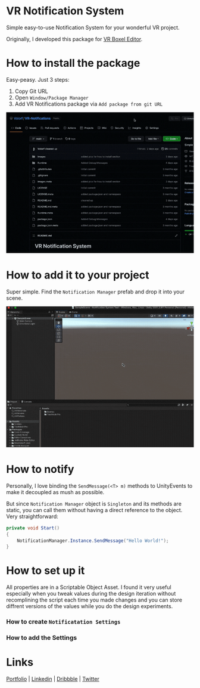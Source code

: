 # VR Notification System

Simple easy-to-use Notification System for your wonderful VR project.

Originally, I developed this package for [VR Boxel Editor](https://twitter.com/Volorf/status/1305406161710125056).

# How to install the package
Easy-peasy. Just 3 steps:

1. Copy Git URL
2. Open `Window/Package Manager`
3. Add VR Notifications package via `Add package from git URL`

<img src="Images/install-via-git-url.gif" width="800">

# How to add it to your project
Super simple. Find the `Notification Manager` prefab and drop it into your scene.

<img src="Images/add-to-scene.gif" width="800">

# How to notify
Personally, I love binding the `SendMessage(<T> m)` methods to UnityEvents to make it decoupled as mush as possible.

But since `Notification Manager` object is `Singleton` and its methods are static, you can call them without having a direct reference to the object. Very straightforward:

```csharp
private void Start()
{
    NotificationManager.Instance.SendMessage("Hello World!");
}
```


# How to set up it
All properties are in a Scriptable Object Asset. I found it very useful especially when you tweak values during the design iteration without recomplining the script each time you made changes and you can store diffrent versions of the values while you do the design experiments.

### How to create ```Notificatation Settings```


### How to add the Settings


# Links
[Portfolio](https://olegfrolov.design/) | [Linkedin](https://www.linkedin.com/in/oleg-frolov-6a6a4752/) | [Dribbble](https://dribbble.com/Volorf) | [Twitter](https://www.twitter.com/volorf) 


